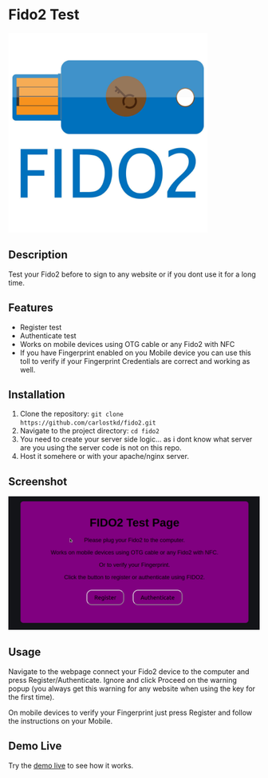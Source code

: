 # Fido2 Test

<img src="fido2.jpeg" alt="Project Logo" width="400"/>


## Description

Test your Fido2 before to sign to any website or if you dont use it for a long time.

## Features

- Register test
- Authenticate test
- Works on mobile devices using OTG cable or any Fido2 with NFC
- If you have Fingerprint enabled on you Mobile device you can use this toll to verify if your Fingerprint Credentials   are correct and working as well.


## Installation

1. Clone the repository: `git clone https://github.com/carlostkd/fido2.git`
2. Navigate to the project directory: `cd fido2`
3. You need to create your server side logic... as i dont know what server are you using the server code is not on this repo.
4. Host it somehere or with your apache/nginx server.

## Screenshot

![Screenshot](Screen-fido.png)

## Usage

Navigate to the webpage connect your Fido2 device to the computer and press Register/Authenticate.
Ignore and click Proceed on the warning popup (you always get this warning for any website when using the key for the first time).

On mobile devices to verify your Fingerprint just press Register and follow the instructions on your Mobile.

## Demo Live

Try the [demo live](https://www.carlostkd.ch/fido/) to see how it works.




